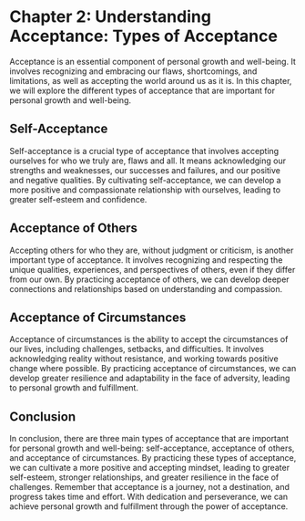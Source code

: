 Chapter 2: Understanding Acceptance: Types of Acceptance
========================================================

Acceptance is an essential component of personal growth and well-being. It involves recognizing and embracing our flaws, shortcomings, and limitations, as well as accepting the world around us as it is. In this chapter, we will explore the different types of acceptance that are important for personal growth and well-being.

Self-Acceptance
---------------

Self-acceptance is a crucial type of acceptance that involves accepting ourselves for who we truly are, flaws and all. It means acknowledging our strengths and weaknesses, our successes and failures, and our positive and negative qualities. By cultivating self-acceptance, we can develop a more positive and compassionate relationship with ourselves, leading to greater self-esteem and confidence.

Acceptance of Others
--------------------

Accepting others for who they are, without judgment or criticism, is another important type of acceptance. It involves recognizing and respecting the unique qualities, experiences, and perspectives of others, even if they differ from our own. By practicing acceptance of others, we can develop deeper connections and relationships based on understanding and compassion.

Acceptance of Circumstances
---------------------------

Acceptance of circumstances is the ability to accept the circumstances of our lives, including challenges, setbacks, and difficulties. It involves acknowledging reality without resistance, and working towards positive change where possible. By practicing acceptance of circumstances, we can develop greater resilience and adaptability in the face of adversity, leading to personal growth and fulfillment.

Conclusion
----------

In conclusion, there are three main types of acceptance that are important for personal growth and well-being: self-acceptance, acceptance of others, and acceptance of circumstances. By practicing these types of acceptance, we can cultivate a more positive and accepting mindset, leading to greater self-esteem, stronger relationships, and greater resilience in the face of challenges. Remember that acceptance is a journey, not a destination, and progress takes time and effort. With dedication and perseverance, we can achieve personal growth and fulfillment through the power of acceptance.
